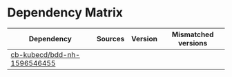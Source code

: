 # Dependency Matrix

Dependency | Sources | Version | Mismatched versions
---------- | ------- | ------- | -------------------
[cb-kubecd/bdd-nh-1596546455](https://github.com/cb-kubecd/bdd-nh-1596546455.git) |  | []() | 
